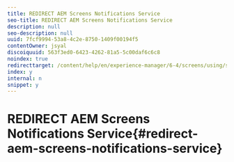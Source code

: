 ```yaml
---
title: REDIRECT AEM Screens Notifications Service
seo-title: REDIRECT AEM Screens Notifications Service
description: null
seo-description: null
uuid: 7fcf9994-53a8-4c2e-8750-1409f00194f5
contentOwner: jsyal
discoiquuid: 563f3ed0-6423-4262-81a5-5c00daf6c6c8
noindex: true
redirecttarget: /content/help/en/experience-manager/6-4/screens/using/screens-notifications-service
index: y
internal: n
snippet: y
---
```


# REDIRECT AEM Screens Notifications Service{#redirect-aem-screens-notifications-service}

